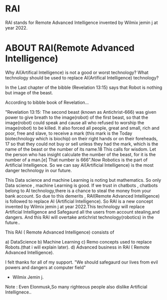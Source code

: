 # RAI
 RAI  stands  for  Remote Advanced Intelligence invented by Wilmix jemin j at year 2022.

 

ABOUT RAI(Remote Advanced Intelligence) 
======================================== 

Why AI(Artifical Intelligence) is not a good or worst technology? What technology should be used to replace AI(Artifical Intelligence) technology?

In the Last chapter of  the  bibble (Revelation 13:15) says
that Robot is  nothing but image of the beast. 

According to bibble book of Revelation...

"Revelation 13:15: The second beast (known as Antichrist-666) was given power to give breath to the image(robot)  of the first beast,
 so that the image(robot)  could speak and cause all who refused to worship the image(robot) to be killed. 
It also forced all people, great and small, rich and poor, free and slave, to receive a mark (this mark is the Today biotechnology which is biochip)
 on their right hands or on their foreheads,  17 so that they could not buy or sell unless they had the mark, 
 which is the name of the beast or the number of its name.18 This calls for wisdom. Let the person who has insight calculate the number of the beast, 
 for it is the number of a man.[e] That number is 666".Now Robotics is the part of  Artificial Intelligence. So we can say AI(Artificial Intelligence)
 is the most danger technology in our future. 
 
 This Data science and  machine Learning is noting  but mathematics.
 So only Data science , machine Learning is  good. If we trust in chatbots , chatbots belong to AI technology,there
 is  a chance to  steal the money from your bank account. So due to this demerits ,
 RAI(Remote Advanced Intelligence) is  followed to replace AI (Artificial Intelligence).
 So RAI is a new concept invented by Wilmix jemin j at year 2022.This technology will replace
 Artificial Intelligence and Safegaurd all the users from account stealing,and dangers.
 And this RAI will overtake antichrist technology(robotics) in the future..
 
 
 This RAI ( Remote Advanced Intelligence) consists of
 
 a) DataScience
 b) Machine Learning
 c) Remo concepts used to replace Robots.(that i will explain later).
 d) Advanced business in RAI ( Remote Advanced Intelligence).
 
 I felt thanks for all of my support.
 "We should safegaurd our lives from evil powers and dangers at computer field"
 - Wilmix Jemin j.
 
 Note : Even Elonmusk,So many righteous people also dislike Artificial Intellignece..
 

